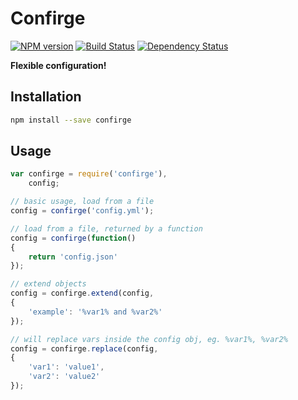 # Confirge
[![NPM version][npm-img]][npm-url] [![Build Status][travis-img]][travis-url] [![Dependency Status][david-img]][david-url]

**Flexible configuration!**

## Installation
```sh
npm install --save confirge
```

## Usage
```js
var confirge = require('confirge'),
    config;

// basic usage, load from a file
config = confirge('config.yml');

// load from a file, returned by a function
config = confirge(function()
{
    return 'config.json'
});

// extend objects
config = confirge.extend(config,
{
    'example': '%var1% and %var2%'
});

// will replace vars inside the config obj, eg. %var1%, %var2%
config = confirge.replace(config,
{
    'var1': 'value1',
    'var2': 'value2'
});
```

[npm-img]: https://badge.fury.io/js/confirge.svg
[npm-url]: https://www.npmjs.com/package/confirge
[travis-img]: https://travis-ci.org/roeldev/confirge.svg?branch=master
[travis-url]: https://travis-ci.org/roeldev/confirge
[david-img]: https://david-dm.org/roeldev/confirge.svg
[david-url]: https://david-dm.org/roeldev/confirge
